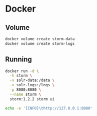 # Docker

## Volume

```sh
docker volume create storm-data
docker volume create storm-logs
```

## Running

```sh
docker run -d \
  -h storm \
  -v solr-data:/data \
  -v solr-logs:/logs \
  -p 8080:8080 \
  --name storm \
  storm:1.2.2 storm ui
```

```sh
echo -e '[INFO]\thttp://127.0.0.1:8080'
```
